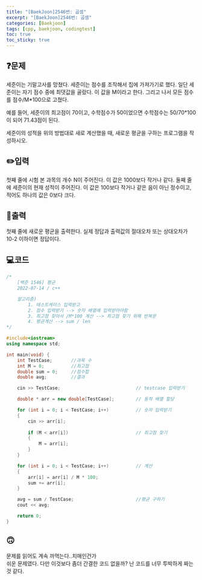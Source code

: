 ```yaml
---
title: "[BaekJoon]2546번: 곱셈"
excerpt: "[BaekJoon]2546번: 곱셈"
categories: [Baekjoon]
tags: [cpp, baekjoon, codingtest]
toc: true
toc_sticky: true
---
```


## ❓문제

세준이는 기말고사를 망쳤다. 세준이는 점수를 조작해서 집에 가져가기로 했다. 일단 세준이는 자기 점수 중에 최댓값을 골랐다. 이 값을 M이라고 한다. 그리고 나서 모든 점수를 점수/M*100으로 고쳤다.  

예를 들어, 세준이의 최고점이 70이고, 수학점수가 50이었으면 수학점수는 50/70*100이 되어 71.43점이 된다.  

세준이의 성적을 위의 방법대로 새로 계산했을 때, 새로운 평균을 구하는 프로그램을 작성하시오.

## ✏️입력

첫째 줄에 시험 본 과목의 개수 N이 주어진다. 이 값은 1000보다 작거나 같다. 둘째 줄에 세준이의 현재 성적이 주어진다. 이 값은 100보다 작거나 같은 음이 아닌 정수이고, 적어도 하나의 값은 0보다 크다.  

## 📜출력

첫째 줄에 새로운 평균을 출력한다. 실제 정답과 출력값의 절대오차 또는 상대오차가 10-2 이하이면 정답이다.


## 💻코드  

```cpp
/*
	[백준 1546] 평균
	2022-07-14 / c++

	알고리즘)
		1. 테스트케이스 입력받고
		2. 점수 입력받기 --> 숫자 배열에 입력받아야함
		3. 최고점 찾아서 /M*100 계산 --> 최고점 찾기 위해 반복문
		4. 평균계산 --> sum / len
*/

#include<iostream>
using namespace std;

int main(void) {
	int TestCase;		//과목 수
	int M = 0;			//최고점
	double sum = 0;		//점수합
	double avg;			//결과

	cin >> TestCase;							// testcase 입력받기

	double * arr = new double[TestCase];		// 동적 배열 할당

	for (int i = 0; i < TestCase; i++)			// 숫자 입력받기
	{
		cin >> arr[i];
		
		if (M < arr[i])							// 최고점 찾기
		{
			M = arr[i];
		}
	}

	for (int i = 0; i < TestCase; i++)			// 계산	
	{
		arr[i] = arr[i] / M * 100;
		sum += arr[i];
	}

	avg = sum / TestCase;						//평균 구하기
	cout << avg;

	return 0;
}
```  

## 🙃

문제를 읽어도 계속 까먹는다..치매인건가  
쉬운 문제였다. 다만 이것보다 좀더 간결한 코드 없을까? 난 코드를 너무 투박하게 짜는 것 같다.

